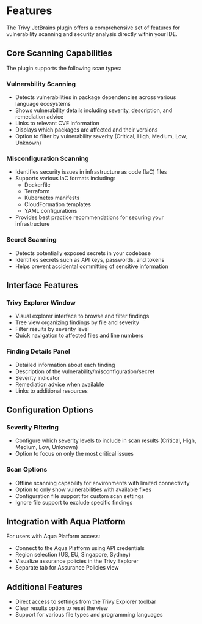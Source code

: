 # Features

The Trivy JetBrains plugin offers a comprehensive set of features for vulnerability scanning and security analysis directly within your IDE.

## Core Scanning Capabilities

The plugin supports the following scan types:

### Vulnerability Scanning

- Detects vulnerabilities in package dependencies across various language ecosystems
- Shows vulnerability details including severity, description, and remediation advice
- Links to relevant CVE information
- Displays which packages are affected and their versions
- Option to filter by vulnerability severity (Critical, High, Medium, Low, Unknown)

### Misconfiguration Scanning

- Identifies security issues in infrastructure as code (IaC) files
- Supports various IaC formats including:
  - Dockerfile
  - Terraform
  - Kubernetes manifests
  - CloudFormation templates
  - YAML configurations
- Provides best practice recommendations for securing your infrastructure

### Secret Scanning

- Detects potentially exposed secrets in your codebase
- Identifies secrets such as API keys, passwords, and tokens
- Helps prevent accidental committing of sensitive information

## Interface Features

### Trivy Explorer Window

- Visual explorer interface to browse and filter findings
- Tree view organizing findings by file and severity
- Filter results by severity level
- Quick navigation to affected files and line numbers

### Finding Details Panel

- Detailed information about each finding
- Description of the vulnerability/misconfiguration/secret
- Severity indicator
- Remediation advice when available
- Links to additional resources

## Configuration Options

### Severity Filtering

- Configure which severity levels to include in scan results (Critical, High, Medium, Low, Unknown)
- Option to focus on only the most critical issues

### Scan Options

- Offline scanning capability for environments with limited connectivity
- Option to only show vulnerabilities with available fixes
- Configuration file support for custom scan settings
- Ignore file support to exclude specific findings

## Integration with Aqua Platform

For users with Aqua Platform access:

- Connect to the Aqua Platform using API credentials
- Region selection (US, EU, Singapore, Sydney)
- Visualize assurance policies in the Trivy Explorer
- Separate tab for Assurance Policies view

## Additional Features

- Direct access to settings from the Trivy Explorer toolbar
- Clear results option to reset the view
- Support for various file types and programming languages
